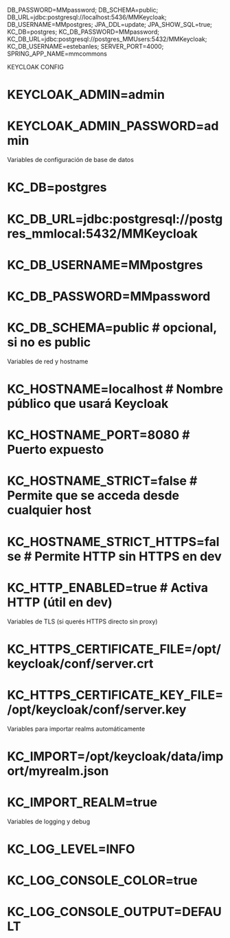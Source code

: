 DB_PASSWORD=MMpassword;
DB_SCHEMA=public;
DB_URL=jdbc:postgresql://localhost:5436/MMKeycloak;
DB_USERNAME=MMpostgres;
JPA_DDL=update;
JPA_SHOW_SQL=true;
KC_DB=postgres;
KC_DB_PASSWORD=MMpassword;
KC_DB_URL=jdbc:postgresql://postgres_MMUsers:5432/MMKeycloak;
KC_DB_USERNAME=estebanles;
SERVER_PORT=4000;
SPRING_APP_NAME=mmcommons

KEYCLOAK CONFIG
# KEYCLOAK_ADMIN=admin
# KEYCLOAK_ADMIN_PASSWORD=admin


Variables de configuración de base de datos
# KC_DB=postgres
# KC_DB_URL=jdbc:postgresql://postgres_mmlocal:5432/MMKeycloak
# KC_DB_USERNAME=MMpostgres
# KC_DB_PASSWORD=MMpassword
# KC_DB_SCHEMA=public   # opcional, si no es public

Variables de red y hostname
#  KC_HOSTNAME=localhost            # Nombre público que usará Keycloak
#  KC_HOSTNAME_PORT=8080            # Puerto expuesto
#  KC_HOSTNAME_STRICT=false         # Permite que se acceda desde cualquier host
#  KC_HOSTNAME_STRICT_HTTPS=false   # Permite HTTP sin HTTPS en dev
#  KC_HTTP_ENABLED=true             # Activa HTTP (útil en dev)

Variables de TLS (si querés HTTPS directo sin proxy)
# KC_HTTPS_CERTIFICATE_FILE=/opt/keycloak/conf/server.crt
# KC_HTTPS_CERTIFICATE_KEY_FILE=/opt/keycloak/conf/server.key

Variables para importar realms automáticamente
# KC_IMPORT=/opt/keycloak/data/import/myrealm.json
# KC_IMPORT_REALM=true

Variables de logging y debug
# KC_LOG_LEVEL=INFO
# KC_LOG_CONSOLE_COLOR=true
# KC_LOG_CONSOLE_OUTPUT=DEFAULT

